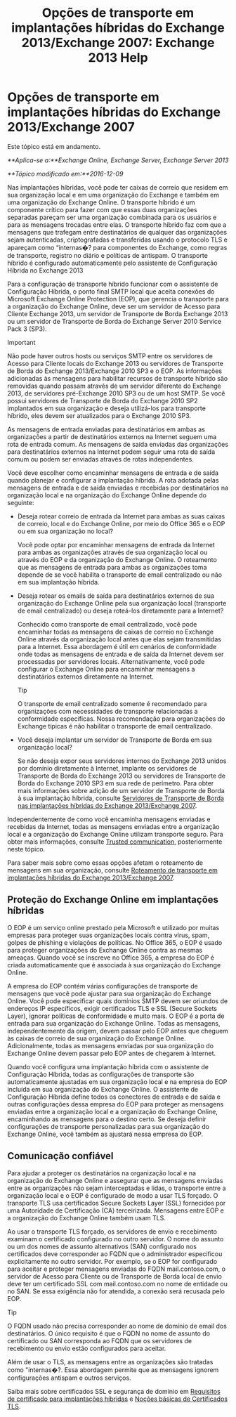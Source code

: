 ﻿---
title: 'Opções de transporte em implantações híbridas do Exchange 2013/Exchange 2007: Exchange 2013 Help'
TOCTitle: Opções de transporte em implantações híbridas do Exchange 2013/Exchange 2007
ms:assetid: 92d9e3ca-8d79-4872-9ff7-0067fcdbd434
ms:mtpsurl: https://technet.microsoft.com/pt-br/library/Dn151301(v=EXCHG.150)
ms:contentKeyID: 54652002
ms.date: 01/10/2018
mtps_version: v=EXCHG.150
ms.translationtype: HT
---

# Opções de transporte em implantações híbridas do Exchange 2013/Exchange 2007

Este tópico está em andamento.  

_**Aplica-se a:**Exchange Online, Exchange Server, Exchange Server 2013_

_**Tópico modificado em:**2016-12-09_

Nas implantações híbridas, você pode ter caixas de correio que residem em sua organização local e em uma organização do Exchange e também em uma organização do Exchange Online. O transporte híbrido é um componente crítico para fazer com que essas duas organizações separadas pareçam ser uma organização combinada para os usuários e para as mensagens trocadas entre elas. O transporte híbrido faz com que a mensagens que trafegam entre destinatários de qualquer das organizações sejam autenticadas, criptografadas e transferidas usando o protocolo TLS e apareçam como “internas�? para componentes do Exchange, como regras de transporte, registro no diário e políticas de antispam. O transporte híbrido é configurado automaticamente pelo assistente de Configuração Híbrida no Exchange 2013

Para a configuração de transporte híbrido funcionar com o assistente de Configuração Híbrida, o ponto final SMTP local que aceita conexões do Microsoft Exchange Online Protection (EOP), que gerencia o transporte para a organização do Exchange Online, deve ser um servidor de Acesso para Cliente Exchange 2013, um servidor de Transporte de Borda Exchange 2013 ou um servidor de Transporte de Borda do Exchange Server 2010 Service Pack 3 (SP3).


> [!IMPORTANT]
> Não pode haver outros hosts ou serviços SMTP entre os servidores de Acesso para Cliente locais do Exchange 2013 ou servidores de Transporte de Borda do Exchange 2013/Exchange 2010 SP3 e o EOP. As informações adicionadas às mensagens para habilitar recursos de transporte híbrido são removidas quando passam através de um servidor diferente do Exchange 2013, de servidores pré-Exchange 2010 SP3 ou de um host SMTP. Se você possui servidores de Transporte de Borda do Exchange 2010 SP2 implantados em sua organização e deseja utilizá-los para transporte híbrido, eles devem ser atualizados para o Exchange 2010 SP3.



As mensagens de entrada enviadas para destinatários em ambas as organizações a partir de destinatários externos na Internet seguem uma rota de entrada comum. As mensagens de saída enviadas das organizações para destinatários externos na Internet podem seguir uma rota de saída comum ou podem ser enviadas através de rotas independentes.

Você deve escolher como encaminhar mensagens de entrada e de saída quando planejar e configurar a implantação híbrida. A rota adotada pelas mensagens de entrada e de saída enviadas e recebidas por destinatários na organização local e na organização do Exchange Online depende do seguinte:

  - Deseja rotear correio de entrada da Internet para ambas as suas caixas de correio, local e do Exchange Online, por meio do Office 365 e o EOP ou em sua organização no local?
    
    Você pode optar por encaminhar mensagens de entrada da Internet para ambas as organizações através de sua organização local ou através do EOP e da organização do Exchange Online. O roteamento que as mensagens de entrada para ambas as organizações toma depende de se você habilita o transporte de email centralizado ou não em sua implantação híbrida.

  - Deseja rotear os emails de saída para destinatários externos de sua organização do Exchange Online pela sua organização local (transporte de email centralizado) ou deseja roteá-los diretamente para a Internet?
    
    Conhecido como transporte de email centralizado, você pode encaminhar todas as mensagens de caixas de correio no Exchange Online através da organização local antes que elas sejam transmitidas para a Internet. Essa abordagem é útil em cenários de conformidade onde todas as mensagens de entrada e de saída da Internet devem ser processadas por servidores locais. Alternativamente, você pode configurar o Exchange Online para encaminhar mensagens a destinatários externos diretamente na Internet.
    

    > [!TIP]
    > O transporte de email centralizado somente é recomendado para organizações com necessidades de transporte relacionadas a conformidade específicas. Nossa recomendação para organizações do Exchange típicas é não habilitar o transporte de email centralizado.



  - Você deseja implantar um servidor de Transporte de Borda em sua organização local?
    
    Se não deseja expor seus servidores internos do Exchange 2013 unidos por domínio diretamente à Internet, implante os servidores de Transporte de Borda do Exchange 2013 ou servidores de Transporte de Borda do Exchange 2010 SP3 em sua rede de perímetro. Para obter mais informações sobre adição de um servidor de Transporte de Borda à sua implantação híbrida, consulte [Servidores de Transporte de Borda nas implantações híbridas do Exchange 2013/Exchange 2007](edge-transport-servers-in-exchange-2013-exchange-2007-hybrid-deployments-exchange-2013-help.md).

Independentemente de como você encaminha mensagens enviadas e recebidas da Internet, todas as mensagens enviadas entre a organização local e a organização do Exchange Online utilizam transporte seguro. Para obter mais informações, consulte [Trusted communication](transport-options-in-exchange-hybrid-deployments-exchange-2013-help.md), posteriormente neste tópico.

Para saber mais sobre como essas opções afetam o roteamento de mensagens em sua organização, consulte [Roteamento de transporte em implantações híbridas do Exchange 2013/Exchange 2007](transport-routing-in-exchange-2013-exchange-2007-hybrid-deployments-exchange-2013-help.md).

## Proteção do Exchange Online em implantações híbridas

O EOP é um serviço online prestado pela Microsoft e utilizado por muitas empresas para proteger suas organizações locais contra vírus, spam, golpes de phishing e violações de políticas. No Office 365, o EOP é usado para proteger organizações do Exchange Online contra as mesmas ameaças. Quando você se inscreve no Office 365, a empresa do EOP é criada automaticamente que é associada à sua organização do Exchange Online.

A empresa do EOP contém várias configurações de transporte de mensagens que você pode ajustar para sua organização do Exchange Online. Você pode especificar quais domínios SMTP devem ser oriundos de endereços IP específicos, exigir certificados TLS e SSL (Secure Sockets Layer), ignorar políticas de conformidade e muito mais. O EOP é a porta de entrada para sua organização do Exchange Online. Todas as mensagens, independentemente da origem, devem passar pelo EOP antes que cheguem às caixas de correio de sua organização do Exchange Online. Adicionalmente, todas as mensagens enviadas por sua organização do Exchange Online devem passar pelo EOP antes de chegarem à Internet.

Quando você configura uma implantação híbrida com o assistente de Configuração Híbrida, todas as configurações de transporte são automaticamente ajustadas em sua organização local e na empresa do EOP incluída em sua organização do Exchange Online. O assistente de Configuração Híbrida define todos os conectores de entrada e de saída e outras configurações dessa empresa do EOP para proteger as mensagens enviadas entre a organização local e a organização do Exchange Online, encaminhando as mensagens para o destino certo. Se deseja definir configurações de transporte personalizadas para sua organização do Exchange Online, você também as ajustará nessa empresa do EOP.

## Comunicação confiável

Para ajudar a proteger os destinatários na organização local e na organização do Exchange Online e assegurar que as mensagens enviadas entre as organizações não sejam interceptadas e lidas, o transporte entre a organização local e o EOP é configurado de modo a usar TLS forçado. O transporte TLS usa certificados Secure Sockets Layer (SSL) fornecidos por uma Autoridade de Certificação (CA) terceirizada. Mensagens entre EOP e a organização do Exchange Online também usam TLS.

Ao usar o transporte TLS forçado, os servidores de envio e recebimento examinam o certificado configurado no outro servidor. O nome do assunto ou um dos nomes de assunto alternativos (SAN) configurado nos certificados deve corresponder ao FQDN que o administrador especificou explicitamente no outro servidor. Por exemplo, se o EOP for configurado para aceitar e proteger mensagens enviadas do FQDN mail.contoso.com, o servidor de Acesso para Cliente ou de Transporte de Borda local de envio deve ter um certificado SSL com mail.contoso.com no nome de entidade ou no SAN. Se essa exigência não for atendida, a conexão será recusada pelo EOP.


> [!TIP]
> O FQDN usado não precisa corresponder ao nome de domínio de email dos destinatários. O único requisito é que o FQDN no nome de assunto do certificado ou SAN corresponda ao FQDN que os servidores de recebimento ou envio estão configurados para aceitar.



Além de usar o TLS, as mensagens entre as organizações são tratadas como "internas�?. Essa abordagem permite que as mensagens ignorem configurações antispam e outros serviços.

Saiba mais sobre certificados SSL e segurança de domínio em [Requisitos de certificado para implantações híbridas](certificate-requirements-for-hybrid-deployments-exchange-2013-help.md) e [Noções básicas de Certificados TLS](http://go.microsoft.com/fwlink/p/?linkid=187237).

